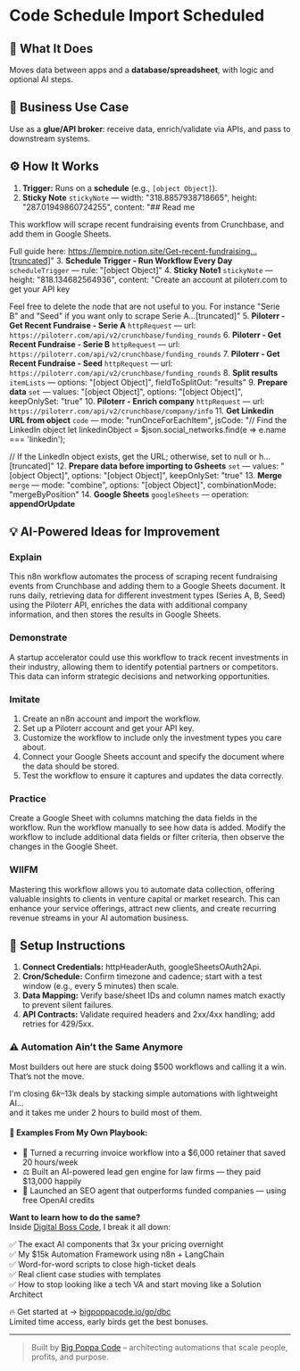 # Code Schedule Import Scheduled
  ## 🚀 What It Does
  Moves data between apps and a **database/spreadsheet**, with logic and optional AI steps.
  
  ## 💼 Business Use Case
  Use as a **glue/API broker**: receive data, enrich/validate via APIs, and pass to downstream systems.
  
  ## ⚙️ How It Works
  1. **Trigger:** Runs on a **schedule** (e.g., `[object Object]`).
  2. **Sticky Note** `stickyNote` — width: "318.8857938718665", height: "287.01949860724255", content: "## Read me

This workflow will scrape recent fundraising events from Crunchbase, and add them in Google Sheets.

Full guide here: https://lempire.notion.site/Get-recent-fundraising…[truncated]"
3. **Schedule Trigger - Run Workflow Every Day** `scheduleTrigger` — rule: "[object Object]"
4. **Sticky Note1** `stickyNote` — height: "818.134682564936", content: "Create an account at piloterr.com to get your API key

Feel free to delete the node that are not useful to you. For instance "Serie B" and "Seed" if you want only to scrape Serie A…[truncated]"
5. **Piloterr - Get Recent Fundraise - Serie A** `httpRequest` — url: `https://piloterr.com/api/v2/crunchbase/funding_rounds`
6. **Piloterr - Get Recent Fundraise - Serie B** `httpRequest` — url: `https://piloterr.com/api/v2/crunchbase/funding_rounds`
7. **Piloterr - Get Recent Fundraise - Seed** `httpRequest` — url: `https://piloterr.com/api/v2/crunchbase/funding_rounds`
8. **Split results** `itemLists` — options: "[object Object]", fieldToSplitOut: "results"
9. **Prepare data** `set` — values: "[object Object]", options: "[object Object]", keepOnlySet: "true"
10. **Piloterr - Enrich company** `httpRequest` — url: `https://piloterr.com/api/v2/crunchbase/company/info`
11. **Get Linkedin URL from object** `code` — mode: "runOnceForEachItem", jsCode: "// Find the LinkedIn object
let linkedinObject = $json.social_networks.find(e => e.name === 'linkedin');

// If the LinkedIn object exists, get the URL; otherwise, set to null or h…[truncated]"
12. **Prepare data before importing to Gsheets** `set` — values: "[object Object]", options: "[object Object]", keepOnlySet: "true"
13. **Merge** `merge` — mode: "combine", options: "[object Object]", combinationMode: "mergeByPosition"
14. **Google Sheets** `googleSheets` — operation: **appendOrUpdate**
  
  ## 💡 AI-Powered Ideas for Improvement
  ### Explain
This n8n workflow automates the process of scraping recent fundraising events from Crunchbase and adding them to a Google Sheets document. It runs daily, retrieving data for different investment types (Series A, B, Seed) using the Piloterr API, enriches the data with additional company information, and then stores the results in Google Sheets.

### Demonstrate
A startup accelerator could use this workflow to track recent investments in their industry, allowing them to identify potential partners or competitors. This data can inform strategic decisions and networking opportunities.

### Imitate
1. Create an n8n account and import the workflow.
2. Set up a Piloterr account and get your API key.
3. Customize the workflow to include only the investment types you care about.
4. Connect your Google Sheets account and specify the document where the data should be stored.
5. Test the workflow to ensure it captures and updates the data correctly.

### Practice
Create a Google Sheet with columns matching the data fields in the workflow. Run the workflow manually to see how data is added. Modify the workflow to include additional data fields or filter criteria, then observe the changes in the Google Sheet.

### WIIFM
Mastering this workflow allows you to automate data collection, offering valuable insights to clients in venture capital or market research. This can enhance your service offerings, attract new clients, and create recurring revenue streams in your AI automation business.
  
  ## 🔧 Setup Instructions
  1. **Connect Credentials:** httpHeaderAuth, googleSheetsOAuth2Api.
2. **Cron/Schedule:** Confirm timezone and cadence; start with a test window (e.g., every 5 minutes) then scale.
3. **Data Mapping:** Verify base/sheet IDs and column names match exactly to prevent silent failures.
4. **API Contracts:** Validate required headers and 2xx/4xx handling; add retries for 429/5xx.
  
### ⚠️ Automation Ain’t the Same Anymore

Most builders out here are stuck doing $500 workflows and calling it a win.  
That’s not the move.  

I'm closing $6k–$13k deals by stacking simple automations with lightweight AI...  
and it takes me under 2 hours to build most of them.

#### 🧠 Examples From My Own Playbook:
- 🔁 Turned a recurring invoice workflow into a $6,000 retainer that saved 20 hours/week  
- ⚖️ Built an AI-powered lead gen engine for law firms — they paid $13,000 happily  
- 🚀 Launched an SEO agent that outperforms funded companies — using free OpenAI credits  

**Want to learn how to do the same?**  
Inside [Digital Boss Code](https://bigpoppacode.io/go/dbc), I break it all down:

✅ The exact AI components that 3x your pricing overnight  
✅ My $15k Automation Framework using n8n + LangChain  
✅ Word-for-word scripts to close high-ticket deals  
✅ Real client case studies with templates  
✅ How to stop looking like a tech VA and start moving like a Solution Architect  

🔥 Get started at → [bigpoppacode.io/go/dbc](https://bigpoppacode.io/go/dbc)  
Limited time access, early birds get the best bonuses.

---
> Built by [Big Poppa Code](https://bigpoppacode.io) – architecting automations that scale people, profits, and purpose.
  